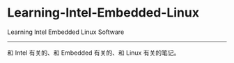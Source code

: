 # Learning-Intel-Embedded-Linux
Learning Intel Embedded Linux Software
* * *
和 Intel 有关的、和 Embedded 有关的、和 Linux 有关的笔记。
